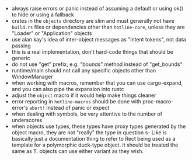 - always raise errors or panic instead of assuming a default or using ok() to hide or using a fallback
- crates in the `objects` directory are slim and must generally not have `build.rs` files or dependencies other than `hotline-core`, unless they are "Loader" or "Application" objects
- use alan kay's idea of inter-object messages as "intent tokens", not data passing
- this is a real implementation, don't hard-code things that should be generic
- do not use "get" prefix; e.g. "bounds" method instead of "get_bounds"
- runtime/main should not call any specific objects other than WindowManager
- when working with macros, remember that you can use cargo-expand, and you can also pipe the expansion into rustc
- adjust the `object` macro if it would help make things cleaner
- error reporting in `hotline-macros` should be done with proc-macro-error's `abort!` instead of panic or expect
- when dealing with symbols, be very attentive to the number of underscores
- when objects use types, these types have proxy types generated by the object macro, they are not "really" the type in question
s- Like<T> is basically just a documentation thing to refer to Rect being used as a template for a polymorphic duck-type object. it should be treated the same as T. objects can use either variant as they wish.
